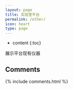 ```yaml
---
layout: page
title: 实验室平台
permalink: /other/
icon: heart
type: page
---
```


* content
{:toc}

展示平台现有仪器


## Comments

{% include comments.html %}
